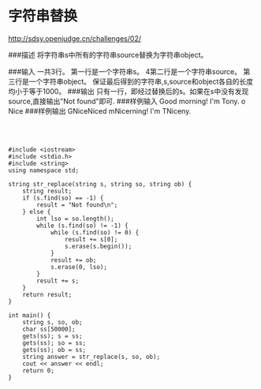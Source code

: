 # 字符串替换
http://sdsy.openjudge.cn/challenges/02/

###描述
将字符串s中所有的字符串source替换为字符串object。

###输入
一共3行。
第一行是一个字符串s。
4第二行是一个字符串source。
第三行是一个字符串object。
保证最后得到的字符串,s,source和object各自的长度均小于等于1000。
###输出
只有一行，即经过替换后的s。如果在s中没有发现source,直接输出"Not found"即可.
###样例输入
Good morning! I'm Tony.
o
Nice
###样例输出
GNiceNiced mNicerning! I'm TNiceny.

<br><br>
```
#include <iostream>
#include <stdio.h>
#include <string>
using namespace std;

string str_replace(string s, string so, string ob) {
	string result;
	if (s.find(so) == -1) {
		result = "Not found\n";
	} else {
		int lso = so.length();
		while (s.find(so) != -1) {
			while (s.find(so) != 0) {
				result += s[0];
				s.erase(s.begin());
			}
			result += ob;
			s.erase(0, lso);
		}
		result += s;
	}
	return result;
}

int main() {
	string s, so, ob;
	char ss[50000];
	gets(ss); s = ss;
	gets(ss); so = ss;
	gets(ss); ob = ss;
	string answer = str_replace(s, so, ob);
	cout << answer << endl;
    return 0;
}

```
